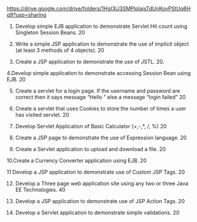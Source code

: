 https://drive.google.com/drive/folders/1HgI3lJ3SMPlplajsTdUnKovPStUq6Hq9?usp=sharing

1.	 Develop simple EJB application to demonstrate Servlet Hit count using
Singleton Session Beans.	20

2.	Write a simple JSP application to demonstrate the use of implicit object (at least 3 methods of 4 objects).	20

3.	Create a JSP application to demonstrate the use of JSTL.	20.	

4.Develop simple application to demonstrate accessing Session Bean using EJB.	20

5.	Create a servlet for a login page. If the username and password are correct then
it says message “Hello <username>” else a message “login failed”	20


6.	Create a servlet that uses Cookies to store the number of times a user has visited
servlet.	20

7.	 Develop Servlet Application of Basic Calculator (+,-,*, /, %)	20

8.	Create a JSP page to demonstrate the use of Expression language.	20

9.	Create a Servlet application to upload and download a file.	20

10.Create a Currency Converter application using EJB.	20

11	Develop a JSP application to demonstrate use of Custom JSP Tags.	20

12.	Develop a Three page web application site using any two or three Java EE Technologies.	40

13.	Develop a JSP application to demonstrate use of JSP Action Tags.	20

14.	Develop a Servlet application to demonstrate simple validations.	20



